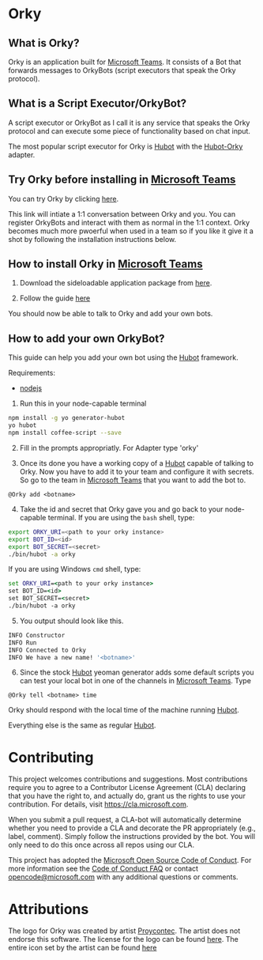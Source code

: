 # Orky
## What is Orky?
Orky is an application built for [Microsoft Teams](https://products.office.com/en-US/microsoft-teams/group-chat-software). It consists of a Bot that forwards messages to OrkyBots (script executors that speak the Orky protocol).

## What is a Script Executor/OrkyBot?
A script executor or OrkyBot as I call it is any service that speaks the Orky protocol and can execute some piece of functionality based on chat input.

The most popular script executor for Orky is [Hubot](https://hubot.github.com/) with the [Hubot-Orky](https://github.com/MattSFT/Orky/tree/master/Hubot-Orky) adapter.

## Try Orky before installing in [Microsoft Teams](https://products.office.com/en-US/microsoft-teams/group-chat-software)
You can try Orky by clicking [here](https://teams.microsoft.com/l/chat/0/0?users=28:bbecaeee-a3b9-4ef3-91ab-7bb795977c8b).

This link will intiate a 1:1 conversation between Orky and you. You can register OrkyBots and interact with them as normal in the 1:1 context. Orky becomes much more pwoerful when used in a team so if you like it give it a shot by following the installation instructions below.

## How to install Orky in [Microsoft Teams](https://products.office.com/en-US/microsoft-teams/group-chat-software)
1. Download the sideloadable application package from [here](https://github.com/MattSFT/Orky/raw/master/orky.zip).

2. Follow the guide [here](https://msdn.microsoft.com/en-us/microsoft-teams/sideload)

You should now be able to talk to Orky and add your own bots.

## How to add your own OrkyBot?
This guide can help you add your own bot using the [Hubot](https://hubot.github.com/) framework.

Requirements:
* [nodejs](https://nodejs.org)

1. Run this in your node-capable terminal 
```bash
npm install -g yo generator-hubot
yo hubot
npm install coffee-script --save
```

2. Fill in the prompts appropriatly. For Adapter type 'orky'

3. Once its done you have a working copy of a [Hubot](https://hubot.github.com/) capable of talking to Orky. Now you have to add it to your team and configure it with secrets. So go to the team in [Microsoft Teams](https://products.office.com/en-US/microsoft-teams/group-chat-software) that you want to add the bot to.
```
@Orky add <botname>
```
4. Take the id and secret that Orky gave you and go back to your node-capable terminal. If you are using the `bash` shell, type:
```bash
export ORKY_URI=<path to your orky instance>
export BOT_ID=<id>
export BOT_SECRET=<secret>
./bin/hubot -a orky
```
If you are using Windows `cmd` shell, type:
```cmd
set ORKY_URI=<path to your orky instance>
set BOT_ID=<id>
set BOT_SECRET=<secret>
./bin/hubot -a orky
```

5. You output should look like this.

```bash
INFO Constructor
INFO Run
INFO Connected to Orky
INFO We have a new name! '<botname>'
```

6. Since the stock [Hubot](https://hubot.github.com/) yeoman generator adds some default scripts you can test your local bot in one of the channels in [Microsoft Teams](https://products.office.com/en-US/microsoft-teams/group-chat-software). Type

```
@Orky tell <botname> time
```

Orky should respond with the local time of the machine running [Hubot](https://hubot.github.com/).

Everything else is the same as regular [Hubot](https://hubot.github.com/).

# Contributing
This project welcomes contributions and suggestions.  Most contributions require you to agree to a
Contributor License Agreement (CLA) declaring that you have the right to, and actually do, grant us
the rights to use your contribution. For details, visit https://cla.microsoft.com.

When you submit a pull request, a CLA-bot will automatically determine whether you need to provide
a CLA and decorate the PR appropriately (e.g., label, comment). Simply follow the instructions
provided by the bot. You will only need to do this once across all repos using our CLA.

This project has adopted the [Microsoft Open Source Code of Conduct](https://opensource.microsoft.com/codeofconduct/).
For more information see the [Code of Conduct FAQ](https://opensource.microsoft.com/codeofconduct/faq/) or
contact [opencode@microsoft.com](mailto:opencode@microsoft.com) with any additional questions or comments.

# Attributions
The logo for Orky was created by artist [Proycontec](http://www.iconarchive.com/artist/proycontec.html). The artist does not endorse this software. The license for the logo can be found [here](http://creativecommons.org/licenses/by-sa/4.0/). The entire icon set by the artist can be found [here](http://www.iconarchive.com/show/robots-icons-by-proycontec.html)
